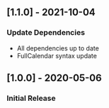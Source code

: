 ## [1.1.0] - 2021-10-04
### Update Dependencies
- All dependencies up to date
- FullCalendar syntax update

## [1.0.0] - 2020-05-06
### Initial Release

